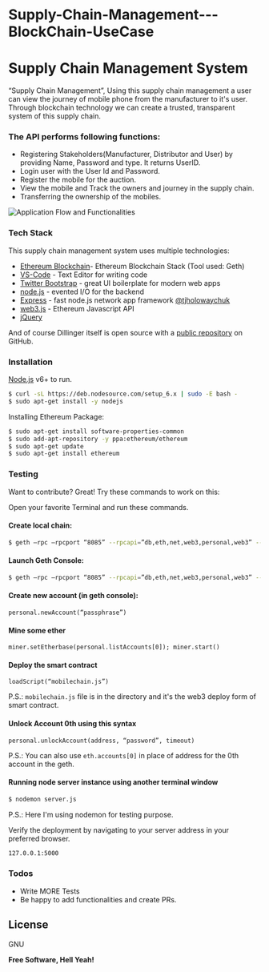 # Supply-Chain-Management---BlockChain-UseCase
# Supply Chain Management System

“Supply Chain Management”, Using this supply chain management a user can view the journey of mobile phone from the manufacturer to it's user. Through blockchain technology we can create a trusted, transparent system of this supply chain.

### The API performs following functions: 

  - Registering Stakeholders(Manufacturer, Distributor and User) by providing Name, Password and type. It returns UserID.
  - Login user with the User Id and Password.
  - Register the mobile for the auction.
  - View the mobile and Track the owners and journey in the supply chain. 
  - Transferring the ownership of the mobiles.

![Application Flow and Functionalities](https://raw.githubusercontent.com/Shivamnema/Supply-Chain-Management---BlockChain-UseCase/master/supplychain.png)


### Tech Stack

This supply chain management system uses multiple technologies:

* [Ethereum Blockchain](https://geth.ethereum.org/downloads/)- Ethereum Blockchain Stack (Tool used: Geth) 
* [VS-Code](https://code.visualstudio.com/) - Text Editor for writing code
* [Twitter Bootstrap] - great UI boilerplate for modern web apps
* [node.js] - evented I/O for the backend
* [Express] - fast node.js network app framework [@tjholowaychuk]
* [web3.js](https://web3js.readthedocs.io/en/1.0/getting-started.html) - Ethereum Javascript API
* [jQuery] 

And of course Dillinger itself is open source with a [public repository][dill]
 on GitHub.

### Installation

[Node.js](https://nodejs.org/) v6+ to run.
```sh
$ curl -sL https://deb.nodesource.com/setup_6.x | sudo -E bash -
$ sudo apt-get install -y nodejs
```
Installing Ethereum Package:

```sh
$ sudo apt-get install software-properties-common
$ sudo add-apt-repository -y ppa:ethereum/ethereum
$ sudo apt-get update
$ sudo apt-get install ethereum
```

### Testing 

Want to contribute? Great!
Try these commands to work on this: 

Open your favorite Terminal and run these commands.

#### Create local chain:

```sh
$ geth –rpc –rpcport “8085” --rpcapi=”db,eth,net,web3,personal,web3” --datadir data –networkid 123 –nodeiscover –maxpeers 0 init genesis.json
```
#### Launch Geth Console:

```sh
$ geth –rpc –rpcport “8085” --rpcapi=”db,eth,net,web3,personal,web3” --datadir data –networkid 123 –nodeiscover –maxpeers 0 console
```

#### Create new account (in geth console):
```
personal.newAccount(“passphrase”)
```
#### Mine some ether
```
miner.setEtherbase(personal.listAccounts[0]); miner.start()
```
#### Deploy the smart contract
```
loadScript(“mobilechain.js”)
```
P.S.: `mobilechain.js` file is in the directory and it's the web3 deploy form of smart contract.
#### Unlock Account 0th using this syntax
```
personal.unlockAccount(address, “password”, timeout)
```
P.S.: You can also use `eth.accounts[0]` in place of address for the 0th account in the geth.

#### Running node server instance using another terminal window
```sh
$ nodemon server.js
```
P.S.: Here I'm using nodemon for testing purpose.

Verify the deployment by navigating to your server address in your preferred browser.

```sh
127.0.0.1:5000
```

### Todos

 - Write MORE Tests
 - Be happy to add functionalities and create PRs.

License
----

GNU


**Free Software, Hell Yeah!**

[//]: # (These are reference links used in the body of this note and get stripped out when the markdown processor does its job. There is no need to format nicely because it shouldn't be seen. Thanks SO - http://stackoverflow.com/questions/4823468/store-comments-in-markdown-syntax)


   [dill]: <https://github.com/joemccann/dillinger>
   [git-repo-url]: <https://github.com/joemccann/dillinger.git>
   [john gruber]: <http://daringfireball.net>
   [df1]: <http://daringfireball.net/projects/markdown/>
   [markdown-it]: <https://github.com/markdown-it/markdown-it>
   [Ace Editor]: <http://ace.ajax.org>
   [node.js]: <http://nodejs.org>
   [Twitter Bootstrap]: <http://twitter.github.com/bootstrap/>
   [jQuery]: <http://jquery.com>
   [@tjholowaychuk]: <http://twitter.com/tjholowaychuk>
   [express]: <http://expressjs.com>
   [AngularJS]: <http://angularjs.org>
   [Gulp]: <http://gulpjs.com>

   [PlDb]: <https://github.com/joemccann/dillinger/tree/master/plugins/dropbox/README.md>
   [PlGh]: <https://github.com/joemccann/dillinger/tree/master/plugins/github/README.md>
   [PlGd]: <https://github.com/joemccann/dillinger/tree/master/plugins/googledrive/README.md>
   [PlOd]: <https://github.com/joemccann/dillinger/tree/master/plugins/onedrive/README.md>
   [PlMe]: <https://github.com/joemccann/dillinger/tree/master/plugins/medium/README.md>
   [PlGa]: <https://github.com/RahulHP/dillinger/blob/master/plugins/googleanalytics/README.md>
